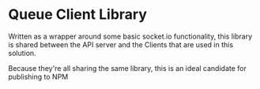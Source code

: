 # Queue Client Library

Written as a wrapper around some basic socket.io functionality, this library is shared between the API server and the Clients that are used in this solution.

Because they're all sharing the same library, this is an ideal candidate for publishing to NPM